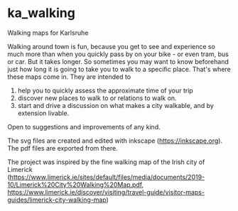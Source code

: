 # ka_walking
Walking maps for Karlsruhe

Walking around town is fun, because you get to see and experience so much more than when you quickly pass by on your bike - or even tram, bus or car. But it takes longer. So sometimes you may want to know beforehand just how long it is going to take you to walk to a specific place. That's where these maps come in. They are intended to
1) help you to quickly assess the approximate time of your trip
2) discover new places to walk to or relations to walk on.
3) start and drive a discussion on what makes a city walkable, and by extension livable.

Open to suggestions and improvements of any kind.

The svg files are created and edited with inkscape (https://inkscape.org).
The pdf files are exported from there.

The project was inspired by the fine walking map of the Irish city of Limerick (https://www.limerick.ie/sites/default/files/media/documents/2019-10/Limerick%20City%20Walking%20Map.pdf, https://www.limerick.ie/discover/visiting/travel-guide/visitor-maps-guides/limerick-city-walking-map)


